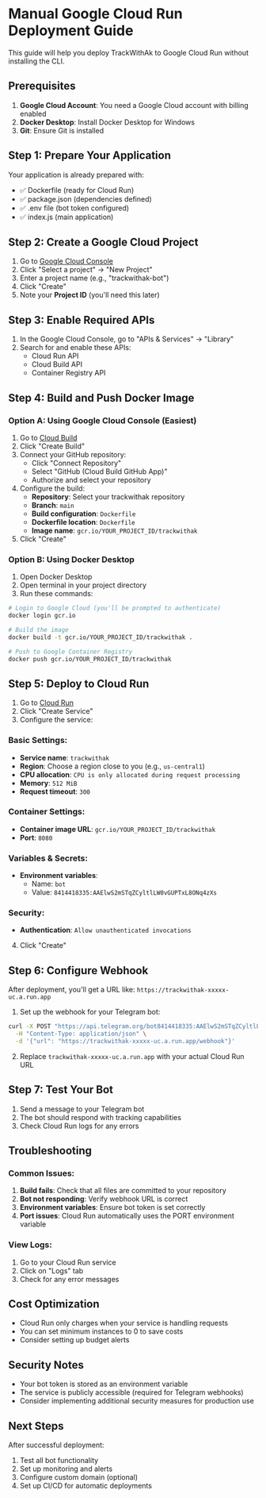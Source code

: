 # Manual Google Cloud Run Deployment Guide

This guide will help you deploy TrackWithAk to Google Cloud Run without installing the CLI.

## Prerequisites

1. **Google Cloud Account**: You need a Google Cloud account with billing enabled
2. **Docker Desktop**: Install Docker Desktop for Windows
3. **Git**: Ensure Git is installed

## Step 1: Prepare Your Application

Your application is already prepared with:
- ✅ Dockerfile (ready for Cloud Run)
- ✅ package.json (dependencies defined)
- ✅ .env file (bot token configured)
- ✅ index.js (main application)

## Step 2: Create a Google Cloud Project

1. Go to [Google Cloud Console](https://console.cloud.google.com/)
2. Click "Select a project" → "New Project"
3. Enter a project name (e.g., "trackwithak-bot")
4. Click "Create"
5. Note your **Project ID** (you'll need this later)

## Step 3: Enable Required APIs

1. In the Google Cloud Console, go to "APIs & Services" → "Library"
2. Search for and enable these APIs:
   - Cloud Run API
   - Cloud Build API
   - Container Registry API

## Step 4: Build and Push Docker Image

### Option A: Using Google Cloud Console (Easiest)

1. Go to [Cloud Build](https://console.cloud.google.com/cloud-build)
2. Click "Create Build"
3. Connect your GitHub repository:
   - Click "Connect Repository"
   - Select "GitHub (Cloud Build GitHub App)"
   - Authorize and select your repository
4. Configure the build:
   - **Repository**: Select your trackwithak repository
   - **Branch**: `main`
   - **Build configuration**: `Dockerfile`
   - **Dockerfile location**: `Dockerfile`
   - **Image name**: `gcr.io/YOUR_PROJECT_ID/trackwithak`
5. Click "Create"

### Option B: Using Docker Desktop

1. Open Docker Desktop
2. Open terminal in your project directory
3. Run these commands:

```bash
# Login to Google Cloud (you'll be prompted to authenticate)
docker login gcr.io

# Build the image
docker build -t gcr.io/YOUR_PROJECT_ID/trackwithak .

# Push to Google Container Registry
docker push gcr.io/YOUR_PROJECT_ID/trackwithak
```

## Step 5: Deploy to Cloud Run

1. Go to [Cloud Run](https://console.cloud.google.com/run)
2. Click "Create Service"
3. Configure the service:

### Basic Settings:
- **Service name**: `trackwithak`
- **Region**: Choose a region close to you (e.g., `us-central1`)
- **CPU allocation**: `CPU is only allocated during request processing`
- **Memory**: `512 MiB`
- **Request timeout**: `300`

### Container Settings:
- **Container image URL**: `gcr.io/YOUR_PROJECT_ID/trackwithak`
- **Port**: `8080`

### Variables & Secrets:
- **Environment variables**:
  - Name: `bot`
  - Value: `8414418335:AAElwS2mSTqZCyltlLW0vGUPTxL8ONq4zXs`

### Security:
- **Authentication**: `Allow unauthenticated invocations`

4. Click "Create"

## Step 6: Configure Webhook

After deployment, you'll get a URL like: `https://trackwithak-xxxxx-uc.a.run.app`

1. Set up the webhook for your Telegram bot:
```bash
curl -X POST "https://api.telegram.org/bot8414418335:AAElwS2mSTqZCyltlLW0vGUPTxL8ONq4zXs/setWebhook" \
  -H "Content-Type: application/json" \
  -d '{"url": "https://trackwithak-xxxxx-uc.a.run.app/webhook"}'
```

2. Replace `trackwithak-xxxxx-uc.a.run.app` with your actual Cloud Run URL

## Step 7: Test Your Bot

1. Send a message to your Telegram bot
2. The bot should respond with tracking capabilities
3. Check Cloud Run logs for any errors

## Troubleshooting

### Common Issues:

1. **Build fails**: Check that all files are committed to your repository
2. **Bot not responding**: Verify webhook URL is correct
3. **Environment variables**: Ensure bot token is set correctly
4. **Port issues**: Cloud Run automatically uses the PORT environment variable

### View Logs:
1. Go to your Cloud Run service
2. Click on "Logs" tab
3. Check for any error messages

## Cost Optimization

- Cloud Run only charges when your service is handling requests
- You can set minimum instances to 0 to save costs
- Consider setting up budget alerts

## Security Notes

- Your bot token is stored as an environment variable
- The service is publicly accessible (required for Telegram webhooks)
- Consider implementing additional security measures for production use

## Next Steps

After successful deployment:
1. Test all bot functionality
2. Set up monitoring and alerts
3. Configure custom domain (optional)
4. Set up CI/CD for automatic deployments
